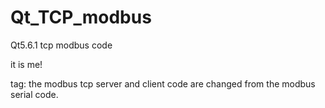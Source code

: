 # Qt_TCP_modbus
Qt5.6.1 tcp modbus code


it is me!

tag:
	the modbus tcp server and client code are changed from the modbus serial code.
